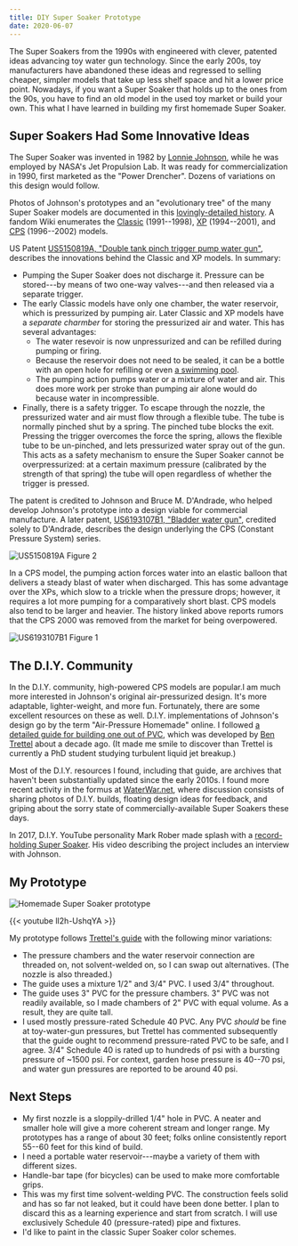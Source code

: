 ```yaml
---
title: DIY Super Soaker Prototype
date: 2020-06-07
---
```


The Super Soakers from the 1990s with engineered with clever, patented ideas
advancing toy water gun technology. Since the early 200s, toy manufacturers have
abandoned these ideas and regressed to selling cheaper, simpler models that take
up less shelf space and hit a lower price point. Nowadays, if you want a Super
Soaker that holds up to the ones from the 90s, you have to find an old model in
the used toy market or build your own. This what I have learned in building my
first homemade Super Soaker.

## Super Soakers Had Some Innovative Ideas

The Super Soaker was invented in 1982 by
[Lonnie Johnson](https://en.wikipedia.org/wiki/Lonnie_Johnson_(inventor)), while
he was employed by NASA's Jet Propulsion Lab. It was ready for commercialization
in 1990, first marketed as the "Power Drencher". Dozens of variations on this
design would follow.

Photos of Johnson's prototypes and an "evolutionary tree" of the many Super
Soaker models are documented in this
[lovingly-detailed history](http://www.isoaker.com/Info/history_supersoaker.html).
A fandom Wiki enumerates the
[Classic](https://nerf.fandom.com/wiki/Classic_Super_Soaker) (1991--1998),
[XP](https://nerf.fandom.com/wiki/XP) (1994--2001), and
[CPS](https://nerf.fandom.com/wiki/CPS) (1996--2002) models.

US Patent [US5150819A, "Double tank pinch trigger pump water gun"](https://patents.google.com/patent/US5150819A/en),
describes the innovations behind the Classic and XP models. In summary:

* Pumping the Super Soaker does not discharge it. Pressure can be stored---by
  means of two one-way valves---and then released via a separate trigger.
* The early Classic models have only one chamber, the water reservoir, which is
  pressurized by pumping air. Later Classic and XP models have a *separate charmber*
  for storing the pressurized air and water. This has several advantages:
  * The water resevoir is now unpressurized and can be refilled during pumping
    or firing.
  * Because the reservoir does not need to be sealed, it can be a bottle with an
    open hole for refilling or even
    [a swimming pool](https://nerfpedialegacy.fandom.com/wiki/XP_Pool_Pumper_Blaster).
  * The pumping action pumps water or a mixture of water and air. This does more
    work per stroke than pumping air alone would do because water in
    incompressible.
* Finally, there is a safety trigger. To escape through the nozzle, the
  pressurized water and air must flow through a flexible tube. The tube is
  normally pinched shut by a spring. The pinched tube blocks the exit. Pressing
  the trigger overcomes the force the spring, allows the flexible tube to be
  un-pinched, and lets pressurized water spray out of the gun. This acts as a
  safety mechanism to ensure the Super Soaker cannot be overpressurized: at a
  certain maximum pressure (calibrated by the strength of that spring) the tube
  will open regardless of whether the trigger is pressed.

The patent is credited to Johnson and Bruce M. D'Andrade, who helped develop
Johnson's prototype into a design viable for commercial manufacture.
A later patent, [US6193107B1, "Bladder water gun"](https://patents.google.com/patent/US6193107B1/en),
credited solely to D'Andrade, describes the design underlying the CPS (Constant
Pressure System) series.

![US5150819A Figure 2](/static/images/US5150819A-Fig2.png)

In a CPS model, the pumping action forces water into an elastic balloon that
delivers a steady blast of water when discharged. This has some advantage over
the XPs, which slow to a trickle when the pressure drops; however, it requires a
lot more pumping for a comparatively short blast. CPS models also tend to be
larger and heavier. The history linked above reports rumors that the CPS 2000
was removed from the market for being overpowered.

![US6193107B1 Figure 1](/static/images/US6193107B1-Fig1.png)

## The D.I.Y. Community

In the D.I.Y. community, high-powered CPS models are popular.I am much more
interested in Johnson's original air-pressurized design. It's more adaptable,
lighter-weight, and more fun. Fortunately, there are some excellent resources on
these as well. D.I.Y. implementations of Johnson's design go by the term
"Air-Pressure Homemade" online. I followed
[a detailed guide for building one out of PVC](http://www.sscentral.org/homemade/aph/),
which was developed by
[Ben Trettel](http://trettel.org/) about a decade ago. (It made me smile to
discover than Trettel is currently a PhD student studying turbulent liquid jet
breakup.)

Most of the D.I.Y. resources I found, including that guide, are archives that
haven't been substantially updated since the early 2010s. I found more recent
activity in the formus at [WaterWar.net](https://waterwar.net/forum/index.php),
where discussion consists of sharing photos of D.I.Y. builds, floating design
ideas for feedback, and griping about the sorry state of commercially-available
Super Soakers these days.

In 2017, D.I.Y. YouTube personality Mark Rober made splash with a
[record-holding Super Soaker](https://www.youtube.com/watch?v=T1KRQ3RcvXA). His
video describing the project includes an interview with Johnson.

## My Prototype

![Homemade Super Soaker prototype](/static/images/homemade-super-soaker-prototype.jpg)

{{< youtube lI2h-UshqYA >}}

My prototype follows [Trettel's guide](http://www.sscentral.org/homemade/aph/)
with the following minor variations:

* The pressure chambers and the water reservoir connection are threaded on, not
  solvent-welded on, so I can swap out alternatives. (The nozzle is also
  threaded.)
* The guide uses a mixture 1/2" and 3/4" PVC. I used 3/4" throughout.
* The guide uses 3" PVC for the pressure chambers. 3" PVC was not readily
  available, so I made chambers of 2" PVC with equal volume. As a result, they
  are quite tall.
* I used mostly pressure-rated Schedule 40 PVC. Any PVC *should* be fine
  at toy-water-gun pressures, but Trettel has commented subsequently that the
  guide ought to recommend pressure-rated PVC to be safe, and I agree. 3/4"
  Schedule 40 is rated up to hundreds of psi with a bursting pressure of ~1500
  psi. For context, garden hose pressure is 40--70 psi, and water gun pressures
  are reported to be around 40 psi.

## Next Steps

* My first nozzle is a sloppily-drilled 1/4" hole in PVC. A neater and smaller
  hole will give a more coherent stream and longer range. My prototypes has a
  range of about 30 feet; folks online consistently report 55--60 feet for this
  kind of build.
* I need a portable water reservoir---maybe a variety of them with different
  sizes.
* Handle-bar tape (for bicycles) can be used to make more comfortable grips.
* This was my first time solvent-welding PVC. The construction feels solid and
  has so far not leaked, but it could have been done better. I plan to discard
  this as a learning experience and start from scratch. I will use exclusively
  Schedule 40 (pressure-rated) pipe and fixtures.
* I'd like to paint in the classic Super Soaker color schemes.
